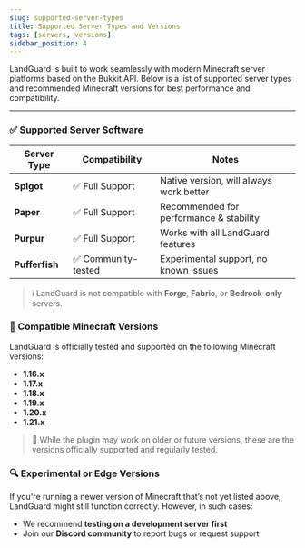 ```yaml
---
slug: supported-server-types
title: Supported Server Types and Versions
tags: [servers, versions]
sidebar_position: 4
---
```


LandGuard is built to work seamlessly with modern Minecraft server platforms based on the Bukkit API. Below is a list of supported server types and recommended Minecraft versions for best performance and compatibility.

---

### ✅ Supported Server Software

| Server Type  | Compatibility | Notes                                   |
|--------------|----------------|------------------------------------------|
| **Spigot**   | ✅ Full Support | Native version, will always work better  |
| **Paper**    | ✅ Full Support | Recommended for performance & stability  |
| **Purpur**   | ✅ Full Support | Works with all LandGuard features        |
| **Pufferfish** | ✅ Community-tested | Experimental support, no known issues    |

> ℹ️ LandGuard is not compatible with **Forge**, **Fabric**, or **Bedrock-only** servers.

### 🧩 Compatible Minecraft Versions

LandGuard is officially tested and supported on the following Minecraft versions:

- **1.16.x**
- **1.17.x**
- **1.18.x**
- **1.19.x**
- **1.20.x**
- **1.21.x**

> 🔄 While the plugin may work on older or future versions, these are the versions officially supported and regularly tested.

### 🔍 Experimental or Edge Versions

If you're running a newer version of Minecraft that’s not yet listed above, LandGuard might still function correctly. However, in such cases:

- We recommend **testing on a development server first**
- Join our **Discord community** to report bugs or request support

